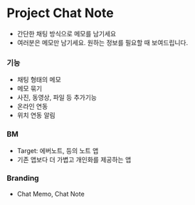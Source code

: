 # Project Chat Note

- 간단한 채팅 방식으로 메모를 남기세요
- 여러분은 메모만 남기세요. 원하는 정보를 필요할 때 보여드립니다.



### 기능

- 채팅 형태의 메모
- 메모 묶기
- 사진, 동영상, 파일 등 추가기능
- 온라인 연동
- 위치 연동 알림



### BM

- Target: 에버노트, 등의 노트 앱
- 기존 앱보다 더 가볍고 개인화를 제공하는 앱



### Branding

- Chat Memo, Chat Note